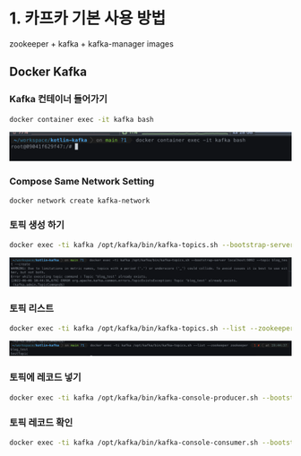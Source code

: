 # 1. 카프카 기본 사용 방법

zookeeper + kafka + kafka-manager images

## Docker Kafka

### Kafka 컨테이너 들어가기

```bash
docker container exec -it kafka bash
```

![](img/컨테이너.png)

### Compose Same Network Setting

```
docker network create kafka-network
```

### 토픽 생성 하기

```bash
docker exec -ti kafka /opt/kafka/bin/kafka-topics.sh --bootstrap-server localhost:9092 --topic blog_test --create
```

![](img/토픽_생성.png)

### 토픽 리스트

```bash
docker exec -ti kafka /opt/kafka/bin/kafka-topics.sh --list --zookeeper zookeeper
```

![](img/토픽_리스트.png)

### 토픽에 레코드 넣기

```bash
docker exec -ti kafka /opt/kafka/bin/kafka-console-producer.sh --bootstrap-server localhost:9092 --topic blog_test
```

### 토픽 레코드 확인

```bash
docker exec -ti kafka /opt/kafka/bin/kafka-console-consumer.sh --bootstrap-server localhost:9092 --topic blog_test --from-beginning
```
